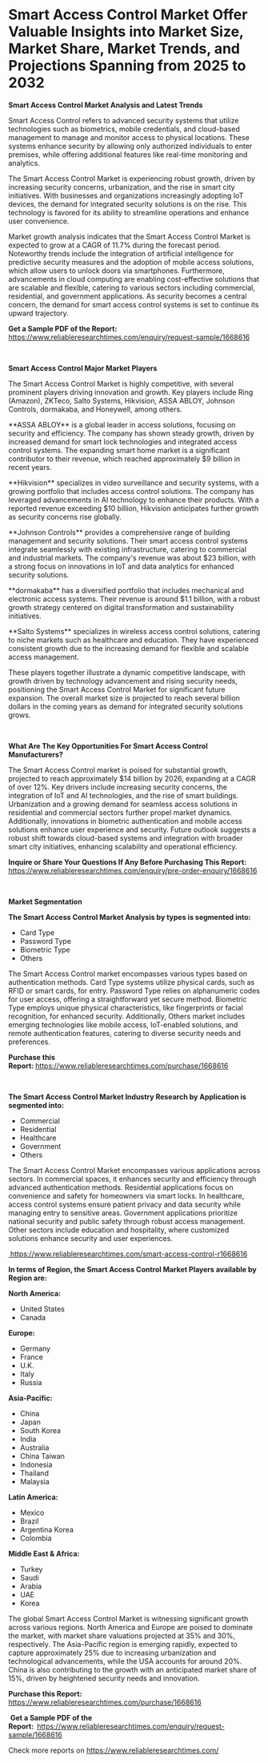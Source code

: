 <p><h1>Smart Access Control Market Offer Valuable Insights into Market Size, Market Share, Market Trends, and Projections Spanning from 2025 to 2032</h1></p><p><strong>Smart Access Control Market Analysis and Latest Trends</strong></p>
<p><p>Smart Access Control refers to advanced security systems that utilize technologies such as biometrics, mobile credentials, and cloud-based management to manage and monitor access to physical locations. These systems enhance security by allowing only authorized individuals to enter premises, while offering additional features like real-time monitoring and analytics.</p><p>The Smart Access Control Market is experiencing robust growth, driven by increasing security concerns, urbanization, and the rise in smart city initiatives. With businesses and organizations increasingly adopting IoT devices, the demand for integrated security solutions is on the rise. This technology is favored for its ability to streamline operations and enhance user convenience.</p><p>Market growth analysis indicates that the Smart Access Control Market is expected to grow at a CAGR of 11.7% during the forecast period. Noteworthy trends include the integration of artificial intelligence for predictive security measures and the adoption of mobile access solutions, which allow users to unlock doors via smartphones. Furthermore, advancements in cloud computing are enabling cost-effective solutions that are scalable and flexible, catering to various sectors including commercial, residential, and government applications. As security becomes a central concern, the demand for smart access control systems is set to continue its upward trajectory.</p></p>
<p><strong>Get a Sample PDF of the Report:&nbsp;</strong> <a href="https://www.reliableresearchtimes.com/enquiry/request-sample/1668616?utm_campaign=2627&utm_medium=2&utm_source=Github&utm_content=ia&utm_term=09042025&utm_id=smart-access-control">https://www.reliableresearchtimes.com/enquiry/request-sample/1668616</a></p>
<p>&nbsp;</p>
<p><strong>Smart Access Control Major Market Players</strong></p>
<p><p>The Smart Access Control Market is highly competitive, with several prominent players driving innovation and growth. Key players include Ring (Amazon), ZKTeco, Salto Systems, Hikvision, ASSA ABLOY, Johnson Controls, dormakaba, and Honeywell, among others.</p><p>**ASSA ABLOY** is a global leader in access solutions, focusing on security and efficiency. The company has shown steady growth, driven by increased demand for smart lock technologies and integrated access control systems. The expanding smart home market is a significant contributor to their revenue, which reached approximately $9 billion in recent years.</p><p>**Hikvision** specializes in video surveillance and security systems, with a growing portfolio that includes access control solutions. The company has leveraged advancements in AI technology to enhance their products. With a reported revenue exceeding $10 billion, Hikvision anticipates further growth as security concerns rise globally.</p><p>**Johnson Controls** provides a comprehensive range of building management and security solutions. Their smart access control systems integrate seamlessly with existing infrastructure, catering to commercial and industrial markets. The company's revenue was about $23 billion, with a strong focus on innovations in IoT and data analytics for enhanced security solutions.</p><p>**dormakaba** has a diversified portfolio that includes mechanical and electronic access systems. Their revenue is around $1.1 billion, with a robust growth strategy centered on digital transformation and sustainability initiatives.</p><p>**Salto Systems** specializes in wireless access control solutions, catering to niche markets such as healthcare and education. They have experienced consistent growth due to the increasing demand for flexible and scalable access management.</p><p>These players together illustrate a dynamic competitive landscape, with growth driven by technology advancement and rising security needs, positioning the Smart Access Control Market for significant future expansion. The overall market size is projected to reach several billion dollars in the coming years as demand for integrated security solutions grows.</p></p>
<p>&nbsp;</p>
<p><strong>What Are The Key Opportunities For Smart Access Control Manufacturers?</strong></p>
<p><p>The Smart Access Control market is poised for substantial growth, projected to reach approximately $14 billion by 2026, expanding at a CAGR of over 12%. Key drivers include increasing security concerns, the integration of IoT and AI technologies, and the rise of smart buildings. Urbanization and a growing demand for seamless access solutions in residential and commercial sectors further propel market dynamics. Additionally, innovations in biometric authentication and mobile access solutions enhance user experience and security. Future outlook suggests a robust shift towards cloud-based systems and integration with broader smart city initiatives, enhancing scalability and operational efficiency.</p></p>
<p><strong>Inquire or Share Your Questions If Any Before Purchasing This Report:</strong> <a href="https://www.reliableresearchtimes.com/enquiry/pre-order-enquiry/1668616?utm_campaign=2627&utm_medium=2&utm_source=Github&utm_content=ia&utm_term=09042025&utm_id=smart-access-control">https://www.reliableresearchtimes.com/enquiry/pre-order-enquiry/1668616</a></p>
<p>&nbsp;</p>
<p><strong>Market Segmentation</strong></p>
<p><strong>The Smart Access Control Market Analysis by types is segmented into:</strong></p>
<p><ul><li>Card Type</li><li>Password Type</li><li>Biometric Type</li><li>Others</li></ul></p>
<p><p>The Smart Access Control market encompasses various types based on authentication methods. Card Type systems utilize physical cards, such as RFID or smart cards, for entry. Password Type relies on alphanumeric codes for user access, offering a straightforward yet secure method. Biometric Type employs unique physical characteristics, like fingerprints or facial recognition, for enhanced security. Additionally, Others market includes emerging technologies like mobile access, IoT-enabled solutions, and remote authentication features, catering to diverse security needs and preferences.</p></p>
<p><strong>Purchase this Report:&nbsp;</strong><a href="https://www.reliableresearchtimes.com/purchase/1668616?utm_campaign=2627&utm_medium=2&utm_source=Github&utm_content=ia&utm_term=09042025&utm_id=smart-access-control">https://www.reliableresearchtimes.com/purchase/1668616</a></p>
<p>&nbsp;</p>
<p><strong>The Smart Access Control Market Industry Research by Application is segmented into:</strong></p>
<p><ul><li>Commercial</li><li>Residential</li><li>Healthcare</li><li>Government</li><li>Others</li></ul></p>
<p><p>The Smart Access Control Market encompasses various applications across sectors. In commercial spaces, it enhances security and efficiency through advanced authentication methods. Residential applications focus on convenience and safety for homeowners via smart locks. In healthcare, access control systems ensure patient privacy and data security while managing entry to sensitive areas. Government applications prioritize national security and public safety through robust access management. Other sectors include education and hospitality, where customized solutions enhance security and user experiences.</p></p>
<p><a href="https://www.reliableresearchtimes.com/smart-access-control-r1668616?utm_campaign=2627&utm_medium=2&utm_source=Github&utm_content=ia&utm_term=09042025&utm_id=smart-access-control">&nbsp;https://www.reliableresearchtimes.com/smart-access-control-r1668616</a></p>
<p><strong>In terms of Region, the Smart Access Control Market Players available by Region are:</strong></p>
<p>
    <p> <strong> North America: </strong>
        <ul>
            <li>United States</li>
            <li>Canada</li>
        </ul>
        </p> 
    <p> <strong> Europe: </strong>
        <ul>
            <li>Germany</li>
            <li>France</li>
            <li>U.K.</li>
            <li>Italy</li>
            <li>Russia</li>
        </ul>
        </p> 
    <p> <strong> Asia-Pacific: </strong>
        <ul>
            <li>China</li>
            <li>Japan</li>
            <li>South Korea</li>
            <li>India</li>
            <li>Australia</li>
            <li>China Taiwan</li>
            <li>Indonesia</li>
            <li>Thailand</li>
            <li>Malaysia</li>
        </ul>
        </p> 
    <p> <strong> Latin America: </strong>
        <ul>
            <li>Mexico</li>
            <li>Brazil</li>
            <li>Argentina Korea</li>
            <li>Colombia</li>
        </ul>
        </p> 
    <p> <strong> Middle East & Africa: </strong>
        <ul>
            <li>Turkey</li>
            <li>Saudi</li>
            <li>Arabia</li>
            <li>UAE</li>
            <li>Korea</li>
        </ul>
    </p>
    </p>
<p><p>The global Smart Access Control Market is witnessing significant growth across various regions. North America and Europe are poised to dominate the market, with market share valuations projected at 35% and 30%, respectively. The Asia-Pacific region is emerging rapidly, expected to capture approximately 25% due to increasing urbanization and technological advancements, while the USA accounts for around 20%. China is also contributing to the growth with an anticipated market share of 15%, driven by heightened security needs and innovation.</p></p>
<p><strong>Purchase this Report: </strong><a href="https://www.reliableresearchtimes.com/purchase/1668616?utm_campaign=2627&utm_medium=2&utm_source=Github&utm_content=ia&utm_term=09042025&utm_id=smart-access-control">https://www.reliableresearchtimes.com/purchase/1668616</a></p>
<p>&nbsp;<strong>Get a Sample PDF of the Report:&nbsp;&nbsp;</strong><a href="https://www.reliableresearchtimes.com/enquiry/request-sample/1668616?utm_campaign=2627&utm_medium=2&utm_source=Github&utm_content=ia&utm_term=09042025&utm_id=smart-access-control">https://www.reliableresearchtimes.com/enquiry/request-sample/1668616</a></p>
<p><strong></strong></p>
<p>Check more reports on <a href="https://www.reliableresearchtimes.com/?utm_campaign=2627&utm_medium=2&utm_source=Github&utm_content=ia&utm_term=09042025&utm_id=smart-access-control">https://www.reliableresearchtimes.com/</a></p>